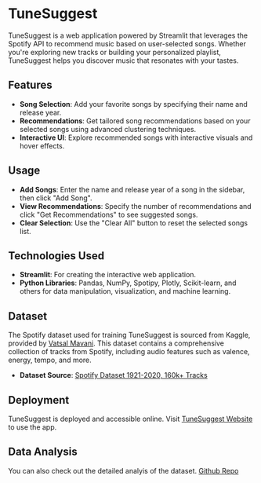 # TuneSuggest

TuneSuggest is a web application powered by Streamlit that leverages the Spotify API to recommend music based on user-selected songs. Whether you're exploring new tracks or building your personalized playlist, TuneSuggest helps you discover music that resonates with your tastes.

## Features

- **Song Selection**: Add your favorite songs by specifying their name and release year.
- **Recommendations**: Get tailored song recommendations based on your selected songs using advanced clustering techniques.
- **Interactive UI**: Explore recommended songs with interactive visuals and hover effects.

## Usage

- **Add Songs**: Enter the name and release year of a song in the sidebar, then click "Add Song".
- **View Recommendations**: Specify the number of recommendations and click "Get Recommendations" to see suggested songs.
- **Clear Selection**: Use the "Clear All" button to reset the selected songs list.

## Technologies Used

- **Streamlit**: For creating the interactive web application.
- **Python Libraries**: Pandas, NumPy, Spotipy, Plotly, Scikit-learn, and others for data manipulation, visualization, and machine learning.

## Dataset

The Spotify dataset used for training TuneSuggest is sourced from Kaggle, provided by [Vatsal Mavani](https://www.kaggle.com/vatsalmavani). This dataset contains a comprehensive collection of tracks from Spotify, including audio features such as valence, energy, tempo, and more.

- **Dataset Source**: [Spotify Dataset 1921-2020, 160k+ Tracks](https://www.kaggle.com/datasets/vatsalmavani/spotify-dataset)

## Deployment

TuneSuggest is deployed and accessible online. Visit [TuneSuggest Website](https://tunesuggestdeployed.streamlit.app/) to use the app.

## Data Analysis

You can also check out the detailed analyis of the dataset. [Github Repo](https://github.com/sriya-singh/Spotify-Music-Recommendation-System)

